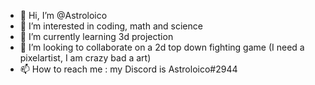 - 👋 Hi, I’m @Astroloico
- 👀 I’m interested in coding, math and science
- 🌱 I’m currently learning 3d projection
- 💞️ I’m looking to collaborate on a 2d top down fighting game (I need a pixelartist, I am crazy bad a art)
- 📫 How to reach me : my Discord is Astroloico#2944

<!---
Astroloico/Astroloico is a ✨ special ✨ repository because its `README.md` (this file) appears on your GitHub profile.
You can click the Preview link to take a look at your changes.
--->
